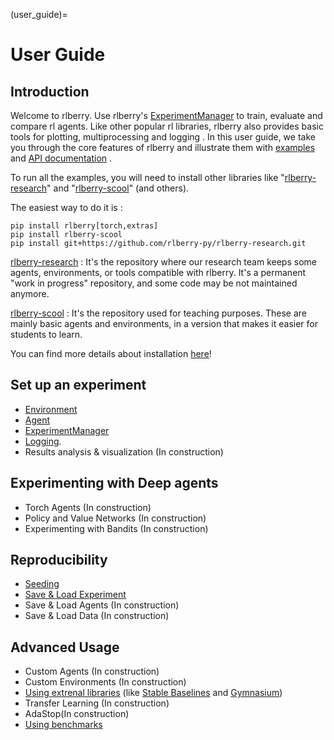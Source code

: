 (user_guide)=


# User Guide

## Introduction
Welcome to rlberry.
Use rlberry's [ExperimentManager](experimentManager_page) to train, evaluate and compare rl agents.
Like other popular rl libraries, rlberry also provides basic tools for plotting, multiprocessing and logging  <!-- TODO :(add refs)-->. In this user guide, we take you through the core features of rlberry and illustrate them with [examples](/auto_examples/index) and [API documentation](/api) .

To run all the examples, you will need to install other libraries like "[rlberry-research](https://github.com/rlberry-py/rlberry-research)" and "[rlberry-scool](https://github.com/rlberry-py/rlberry-scool)" (and others).
 <!-- TODO : Add some code with the best solution to install them: poetry?, pip?, github link ??? -->
The easiest way to do it is :
```none
pip install rlberry[torch,extras]
pip install rlberry-scool
pip install git+https://github.com/rlberry-py/rlberry-research.git
```

 [rlberry-research](https://github.com/rlberry-py/rlberry-research) :
 It's the repository where our research team keeps some agents, environments, or tools compatible with rlberry. It's a permanent "work in progress" repository, and some code may be not maintained anymore.

[rlberry-scool](https://github.com/rlberry-py/rlberry-scool) :
It's the repository used for teaching purposes. These are mainly basic agents and environments, in a version that makes it easier for students to learn.

You can find more details about installation [here](installation)!

## Set up an experiment
- [Environment](environment_page)
- [Agent](agent_page)
- [ExperimentManager](experimentManager_page)
- [Logging](logging_page).
- Results analysis & visualization (In construction)
## Experimenting with Deep agents
- Torch Agents (In construction)
- Policy and Value Networks (In construction)
- Experimenting with Bandits (In construction)
## Reproducibility
- [Seeding](seeding_page)
- [Save & Load Experiment](save_load_page)
- Save & Load Agents (In construction)
- Save & Load Data (In construction)
## Advanced Usage
- Custom Agents (In construction)
- Custom Environments (In construction)
- [Using extrenal libraries](external) (like [Stable Baselines](stable_baselines) and [Gymnasium](Gymnasium_ancor))
- Transfer Learning (In construction)
- AdaStop(In construction)
- [Using benchmarks](benchmarks)
